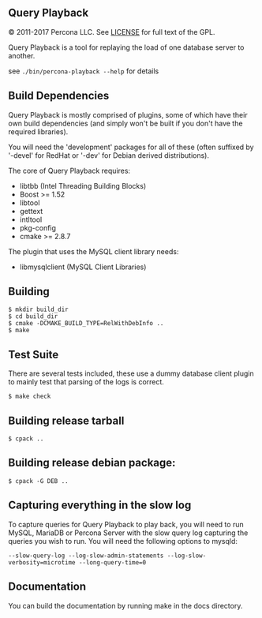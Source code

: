 Query Playback
----------------
© 2011-2017 Percona LLC.
See [LICENSE](LICENSE) for full text of the GPL.

Query Playback is a tool for replaying the load of one database server to another.

see `./bin/percona-playback --help` for details

Build Dependencies
------------------
Query Playback is mostly comprised of plugins, some of which have their
own build dependencies (and simply won't be built if you don't have the
required libraries).

You will need the 'development' packages for all of these (often suffixed by
'-devel' for RedHat or '-dev' for Debian derived distributions).

The core of Query Playback requires:

 * libtbb (Intel Threading Building Blocks)
 * Boost >= 1.52
 * libtool
 * gettext
 * intltool
 * pkg-config
 * cmake >= 2.8.7

The plugin that uses the MySQL client library needs:
 * libmysqlclient (MySQL Client Libraries)

Building
--------

    $ mkdir build_dir
    $ cd build_dir
    $ cmake -DCMAKE_BUILD_TYPE=RelWithDebInfo ..
    $ make

Test Suite
----------
There are several tests included, these use a dummy database client plugin to mainly test that parsing of the logs is correct.

    $ make check

Building release tarball
------------------------

    $ cpack ..

Building release debian package:
------------------------

    $ cpack -G DEB ..

Capturing everything in the slow log
------------------------------------
To capture queries for Query Playback to play back, you will need to run MySQL, MariaDB or Percona Server with the slow query log capturing the queries you wish to run. You will need the following options to mysqld:

    --slow-query-log --log-slow-admin-statements --log-slow-verbosity=microtime --long-query-time=0

Documentation
-------------

You can build the documentation by running make in the docs directory.

